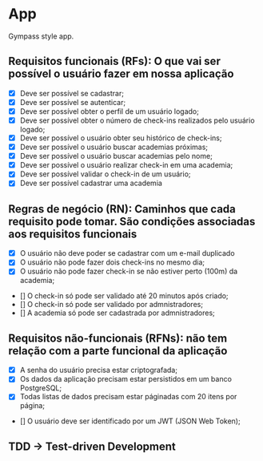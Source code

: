 # App

Gympass style app.

## Requisitos funcionais (RFs): O que vai ser possível o usuário fazer em nossa aplicação

- [x] Deve ser possível se cadastrar;
- [x] Deve ser possível se autenticar;
- [x] Deve ser possível obter o perfil de um usuário logado;
- [x] Deve ser possível obter o número de check-ins realizados pelo usuário logado;
- [x] Deve ser possível o usuário obter seu histórico de check-ins;
- [x] Deve ser possível o usuário buscar academias próximas;
- [x] Deve ser possível o usuário buscar academias pelo nome;
- [x] Deve ser possível o usuário realizar check-in em uma academia;
- [x] Deve ser possível validar o check-in de um usuário;
- [x] Deve ser possível cadastrar uma academia

## Regras de negócio (RN): Caminhos que cada requisito pode tomar. São condições associadas aos requisitos funcionais

- [x] O usuário não deve poder se cadastrar com um e-mail duplicado
- [x] O usuário não pode fazer dois check-ins no mesmo dia;
- [x] O usuário não pode fazer check-in se não estiver perto (100m) da academia;
- [] O check-in só pode ser validado até 20 minutos após criado;
- [] O check-in só pode ser validado por admnistradores;
- [] A academia só pode ser cadastrada por admnistradores;

## Requisitos não-funcionais (RFNs): não tem relação com a parte funcional da aplicação

- [x] A senha do usuário precisa estar criptografada;
- [x] Os dados da aplicação precisam estar persistidos em um banco PostgreSQL;
- [x] Todas listas de dados precisam estar páginadas com 20 itens por página;
- [] O usuário deve ser identificado por um JWT (JSON Web Token);

## TDD -> Test-driven Development
